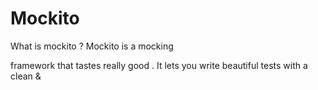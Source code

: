 # Mockito

What is  mockito ?
Mockito is a  mocking

 framework  that tastes really  good . It lets  you write beautiful tests  with a clean &  
